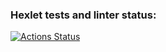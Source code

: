 ### Hexlet tests and linter status:
[![Actions Status](https://github.com/Boristhblade/frontend-project-lvl3/workflows/hexlet-check/badge.svg)](https://github.com/Boristhblade/frontend-project-lvl3/actions)